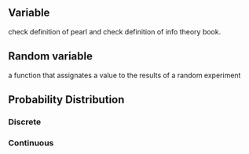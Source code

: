 ## Variable
check definition of pearl and check definition of info theory book. 


## Random variable
a function that assignates a value to the results of a random experiment


## Probability Distribution
### Discrete

### Continuous

